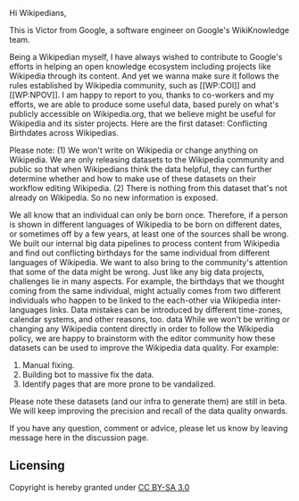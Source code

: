 Hi Wikipedians, 

This is Victor from Google, a software engineer on Google's WikiKnowledge team. 

Being a Wikipedian myself, I have always wished to contribute to Google's efforts in helping an open knowledge ecosystem including projects like Wikipedia through its content. And yet we wanna make sure it follows the rules established by Wikipedia community, such as [[WP:COI]] and [[WP:NPOV]]. I am happy to report to you, thanks to co-workers and my efforts, we are able to produce some useful data, based purely on what's publicly accessible on Wikipedia.org, that we believe might be useful for Wikipedia and its sister projects. Here are the first dataset: Conflicting Birthdates across Wikipedias. 

Please note: (1) We won't write on Wikipedia or change anything on Wikipedia. We are only releasing datasets to the Wikipedia community and public so that when Wikipedians think the data helpful, they can further determine whether and how to make use of these datasets on their workflow editing Wikipedia. (2) There is nothing from this dataset that's not already on Wikipedia. So no new information is exposed. 

We all know that an individual can only be born once. Therefore, if a person is shown in different languages of Wikipedia to be born on different dates, or sometimes off by a few years, at least one of the sources shall be wrong. We built our internal big data pipelines to process content from Wikipedia and find out conflicting birthdays for the same individual from different languages of Wikipedia. We want to also bring to the community's attention that some of the data might be wrong. Just like any big data projects, challenges lie in many aspects. For example, the birthdays that we thought coming from the same individual, might actually comes from two different individuals who happen to be linked to the each-other via Wikipedia inter-languages links. Data mistakes can be introduced by different time-zones, calendar systems, and other reasons, too.
data
While we won't be writing or changing any Wikipedia content directly in order to follow the Wikipedia policy, we are happy to brainstorm with the editor community how these datasets can be used to improve the Wikipedia data quality. For example:

1. Manual fixing.
2. Building bot to massive fix the data.
3. Identify pages that are more prone to be vandalized.

Please note these datasets (and our infra to generate them) are still in beta. We will keep improving the precision and recall of the data quality onwards.

If you have any question, comment or advice, please let us know by leaving message here in the discussion page.

## Licensing
Copyright is hereby granted under [CC BY-SA 3.0](https://creativecommons.org/licenses/by-sa/3.0/)
